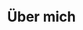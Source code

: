 ---
type : about
title: "Über mich"
heading : "Ensemble IT Coaching"
company_description : "Unaufgeregte Hilfe für mehr Selbstermächtigung im Umgang mit Computern und Internet
von Frau ♀︎ für Frauen* ⚧."
person_description :
  "Ich bin ein computerbegeistertes Einhorn, entspannte Feministin und bedingungslose Frauen*-Unterstützerin. 
Als jahrelange Wahlfranzösin (Ich habe 18 Jahre in Frankreich gelebt) sehe ich das Leben und seine Herausforderungen 
eher locker und versuche mir meine gute Laune nicht verderben zu lassen. 
Das gilt auch für technische Herausforderungen. Mein Motto ist \"Die Technik 
ist da um uns das Leben zu erleichtern.\". Auch wenn das nicht immer der Fall ist &#128522;. 
<br><br>
Meine Begeisterung für Computer begann in den 90er Jahren mit dem Internet. 
Aufgrund heute leider oft noch gültiger Stereotypen, habe ich Wirtschaft statt Informatik studiert. 
Nach 15 Jahren im Innendienst und Projekt-Management habe ich
meinen ursprünglichen Traum realisiert und meinen Bachelor in Software Design gemacht. 
<br><br>
Durch diese Kombination kenne ich sowohl die Anwender- als auch die Entwicklerseite, was mir eine einzigartige 
Perspektive gibt, um Probleme mit Computern und Software zu lösen."
person_image: images/about/AnnaBreyer.jpg

---